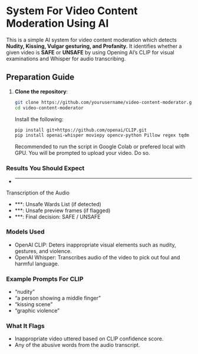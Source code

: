 # System For Video Content Moderation Using AI

This is a simple AI system for video content moderation which detects **Nudity, Kissing, Vulgar gesturing, and Profanity.** It identifies whether a given video is **SAFE** or **UNSAFE** by using Opening AI’s CLIP for visual examinations and Whisper for audio transcribing.

## Preparation Guide
1. **Clone the repository**:
   ```bash
   git clone https://github.com/yourusername/video-content-moderator.git
   cd video-content-moderator
   ```
   Install the following:
   ```bash
   pip install git+https://github.com/openai/CLIP.git
   pip install openai-whisper moviepy opencv-python Pillow regex tqdm ffmpeg-python
   ```
   Recommended to run the script in Google Colab or prefered local with GPU.
   You will be prompted to upload your video. Do so.

### Results You Should Expect
- ***
Transcription of the Audio
- ***:
Unsafe Wards List (if detected)
- ***:
Unsafe preview frames (if flagged)
- ***:
Final decision:  SAFE /  UNSAFE

### Models Used
- OpenAI CLIP: 
Deters inappropriate visual elements such as nudity, gestures, and violence.
- OpenAI Whisper: 
Transcribes audio of the video to pick out foul and harmful language. 

### Example Prompts For CLIP
- “nudity”
- “a person showing a middle finger”
- “kissing scene”
- “graphic violence” 

### What It Flags
- Inappropriate video uttered based on CLIP confidence score. 
- Any of the abusive words from the audio transcript.

